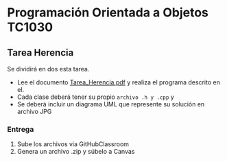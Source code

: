 # Programación Orientada a Objetos TC1030

## Tarea Herencia

Se dividirá en dos esta tarea.

- Lee el documento [Tarea_Herencia.pdf](Tarea_Herencia.pdf) y realiza el programa descrito en el.  
- Cada clase deberá tener su propio `archivo .h y .cpp` y 
- Se deberá incluir un diagrama UML que represente su solución  en archivo JPG



### Entrega

1. Sube los archivos via GitHubClassroom
2. Genera un archivo .zip  y súbelo a Canvas